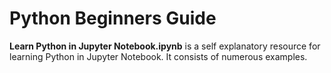 # Python Beginners Guide
**Learn Python in Jupyter Notebook.ipynb** is a self explanatory resource for learning Python in Jupyter Notebook. It consists of numerous examples.
